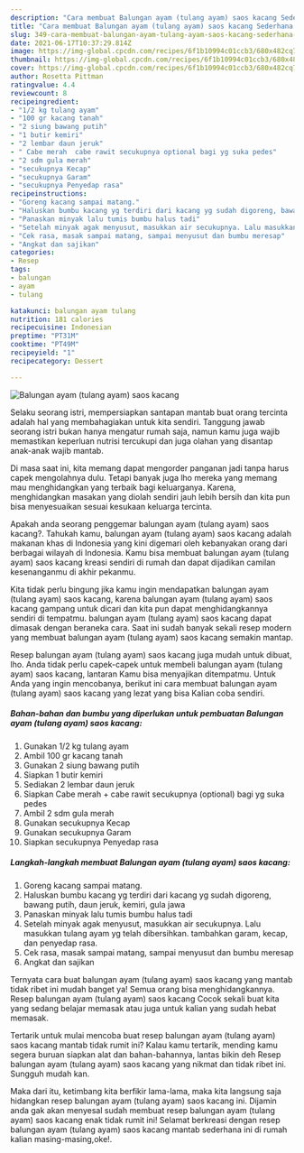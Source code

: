 ```yaml
---
description: "Cara membuat Balungan ayam (tulang ayam) saos kacang Sederhana Untuk Jualan"
title: "Cara membuat Balungan ayam (tulang ayam) saos kacang Sederhana Untuk Jualan"
slug: 349-cara-membuat-balungan-ayam-tulang-ayam-saos-kacang-sederhana-untuk-jualan
date: 2021-06-17T10:37:29.814Z
image: https://img-global.cpcdn.com/recipes/6f1b10994c01ccb3/680x482cq70/balungan-ayam-tulang-ayam-saos-kacang-foto-resep-utama.jpg
thumbnail: https://img-global.cpcdn.com/recipes/6f1b10994c01ccb3/680x482cq70/balungan-ayam-tulang-ayam-saos-kacang-foto-resep-utama.jpg
cover: https://img-global.cpcdn.com/recipes/6f1b10994c01ccb3/680x482cq70/balungan-ayam-tulang-ayam-saos-kacang-foto-resep-utama.jpg
author: Rosetta Pittman
ratingvalue: 4.4
reviewcount: 8
recipeingredient:
- "1/2 kg tulang ayam"
- "100 gr kacang tanah"
- "2 siung bawang putih"
- "1 butir kemiri"
- "2 lembar daun jeruk"
- " Cabe merah  cabe rawit secukupnya optional bagi yg suka pedes"
- "2 sdm gula merah"
- "secukupnya Kecap"
- "secukupnya Garam"
- "secukupnya Penyedap rasa"
recipeinstructions:
- "Goreng kacang sampai matang."
- "Haluskan bumbu kacang yg terdiri dari kacang yg sudah digoreng, bawang putih, daun jeruk, kemiri, gula jawa"
- "Panaskan minyak lalu tumis bumbu halus tadi"
- "Setelah minyak agak menyusut, masukkan air secukupnya. Lalu masukkan tulang ayam yg telah dibersihkan. tambahkan garam, kecap, dan penyedap rasa."
- "Cek rasa, masak sampai matang, sampai menyusut dan bumbu meresap"
- "Angkat dan sajikan"
categories:
- Resep
tags:
- balungan
- ayam
- tulang

katakunci: balungan ayam tulang 
nutrition: 181 calories
recipecuisine: Indonesian
preptime: "PT31M"
cooktime: "PT49M"
recipeyield: "1"
recipecategory: Dessert

---
```



![Balungan ayam (tulang ayam) saos kacang](https://img-global.cpcdn.com/recipes/6f1b10994c01ccb3/680x482cq70/balungan-ayam-tulang-ayam-saos-kacang-foto-resep-utama.jpg)

Selaku seorang istri, mempersiapkan santapan mantab buat orang tercinta adalah hal yang membahagiakan untuk kita sendiri. Tanggung jawab seorang istri bukan hanya mengatur rumah saja, namun kamu juga wajib memastikan keperluan nutrisi tercukupi dan juga olahan yang disantap anak-anak wajib mantab.

Di masa  saat ini, kita memang dapat mengorder panganan jadi tanpa harus capek mengolahnya dulu. Tetapi banyak juga lho mereka yang memang mau menghidangkan yang terbaik bagi keluarganya. Karena, menghidangkan masakan yang diolah sendiri jauh lebih bersih dan kita pun bisa menyesuaikan sesuai kesukaan keluarga tercinta. 



Apakah anda seorang penggemar balungan ayam (tulang ayam) saos kacang?. Tahukah kamu, balungan ayam (tulang ayam) saos kacang adalah makanan khas di Indonesia yang kini digemari oleh kebanyakan orang dari berbagai wilayah di Indonesia. Kamu bisa membuat balungan ayam (tulang ayam) saos kacang kreasi sendiri di rumah dan dapat dijadikan camilan kesenanganmu di akhir pekanmu.

Kita tidak perlu bingung jika kamu ingin mendapatkan balungan ayam (tulang ayam) saos kacang, karena balungan ayam (tulang ayam) saos kacang gampang untuk dicari dan kita pun dapat menghidangkannya sendiri di tempatmu. balungan ayam (tulang ayam) saos kacang dapat dimasak dengan beraneka cara. Saat ini sudah banyak sekali resep modern yang membuat balungan ayam (tulang ayam) saos kacang semakin mantap.

Resep balungan ayam (tulang ayam) saos kacang juga mudah untuk dibuat, lho. Anda tidak perlu capek-capek untuk membeli balungan ayam (tulang ayam) saos kacang, lantaran Kamu bisa menyajikan ditempatmu. Untuk Anda yang ingin mencobanya, berikut ini cara membuat balungan ayam (tulang ayam) saos kacang yang lezat yang bisa Kalian coba sendiri.

<!--inarticleads1-->

##### Bahan-bahan dan bumbu yang diperlukan untuk pembuatan Balungan ayam (tulang ayam) saos kacang:

1. Gunakan 1/2 kg tulang ayam
1. Ambil 100 gr kacang tanah
1. Gunakan 2 siung bawang putih
1. Siapkan 1 butir kemiri
1. Sediakan 2 lembar daun jeruk
1. Siapkan  Cabe merah + cabe rawit secukupnya (optional) bagi yg suka pedes
1. Ambil 2 sdm gula merah
1. Gunakan secukupnya Kecap
1. Gunakan secukupnya Garam
1. Siapkan secukupnya Penyedap rasa




<!--inarticleads2-->

##### Langkah-langkah membuat Balungan ayam (tulang ayam) saos kacang:

1. Goreng kacang sampai matang.
1. Haluskan bumbu kacang yg terdiri dari kacang yg sudah digoreng, bawang putih, daun jeruk, kemiri, gula jawa
1. Panaskan minyak lalu tumis bumbu halus tadi
1. Setelah minyak agak menyusut, masukkan air secukupnya. Lalu masukkan tulang ayam yg telah dibersihkan. tambahkan garam, kecap, dan penyedap rasa.
1. Cek rasa, masak sampai matang, sampai menyusut dan bumbu meresap
1. Angkat dan sajikan




Ternyata cara buat balungan ayam (tulang ayam) saos kacang yang mantab tidak ribet ini mudah banget ya! Semua orang bisa menghidangkannya. Resep balungan ayam (tulang ayam) saos kacang Cocok sekali buat kita yang sedang belajar memasak atau juga untuk kalian yang sudah hebat memasak.

Tertarik untuk mulai mencoba buat resep balungan ayam (tulang ayam) saos kacang mantab tidak rumit ini? Kalau kamu tertarik, mending kamu segera buruan siapkan alat dan bahan-bahannya, lantas bikin deh Resep balungan ayam (tulang ayam) saos kacang yang nikmat dan tidak ribet ini. Sungguh mudah kan. 

Maka dari itu, ketimbang kita berfikir lama-lama, maka kita langsung saja hidangkan resep balungan ayam (tulang ayam) saos kacang ini. Dijamin anda gak akan menyesal sudah membuat resep balungan ayam (tulang ayam) saos kacang enak tidak rumit ini! Selamat berkreasi dengan resep balungan ayam (tulang ayam) saos kacang mantab sederhana ini di rumah kalian masing-masing,oke!.

